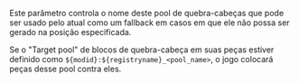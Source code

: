 Este parâmetro controla o nome deste pool de quebra-cabeças que pode ser usado pelo atual como um fallback em casos em que ele não possa ser gerado na posição especificada.

Se o "Target pool" de blocos de quebra-cabeça em suas peças estiver definido como `${modid}:${registryname}_<pool_name>`, o jogo colocará peças desse pool contra eles.